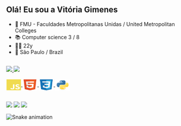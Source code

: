 ## Olá! Eu sou a Vitória Gimenes


* 🏫   FMU - Faculdades Metropolitanas Unidas / United Metropolitan Colleges
* 📚   Computer science 3 / 8
* 👩🏻   22y
* 📍   São Paulo / Brazil
##

<div align="left">
  <a href="https://github.com/VittoriaG">
  <img height="180em" src="https://github-readme-stats.vercel.app/api?username=VittoriaG&show_icons=true&theme=radical&include_all_commits=true&count_private=true"/>
  <img height="180em" src="https://github-readme-stats.vercel.app/api/top-langs/?username=VittoriaG&layout=compact&langs_count=7&theme=radical"/>
</div>
<div style="display: inline_block" align="left"><br>
  <img align="center" alt="Rafa-Js" height="30" width="40" src="https://raw.githubusercontent.com/devicons/devicon/master/icons/javascript/javascript-plain.svg">
  <img align="center" alt="Rafa-HTML" height="30" width="40" src="https://raw.githubusercontent.com/devicons/devicon/master/icons/html5/html5-original.svg">
  <img align="center" alt="Rafa-CSS" height="30" width="40" src="https://raw.githubusercontent.com/devicons/devicon/master/icons/css3/css3-original.svg">
  <img align="center" alt="Rafa-Python" height="30" width="40" src="https://raw.githubusercontent.com/devicons/devicon/master/icons/python/python-original.svg">
</div>  

##
 
<div align="left">
  <a href="https://www.instagram.com/__vittoriag/" target="_blank"><img src="https://img.shields.io/badge/Instagram-E4405F?style=for-the-badge&logo=instagram&logoColor=white" target="_blank"></a>
  <a href = "mailto:vitoria.fgms@gmail.com"><img src="https://img.shields.io/badge/Gmail-D14836?style=for-the-badge&logo=gmail&logoColor=white" target="_blank"></a>
  <a href="https://www.linkedin.com/in/vit%C3%B3ria-gimenes-4586b419b/" target="_blank"><img src="https://img.shields.io/badge/-LinkedIn-%230077B5?style=for-the-badge&logo=linkedin&logoColor=white" target="_blank"></a>
  
  ![Snake animation](https://github.com/VittoriaG/rafaballerini/blob/output/github-contribution-grid-snake.svg)
 
</div>
